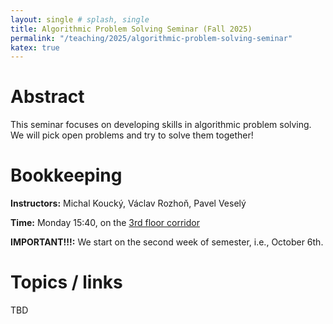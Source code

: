 ```yaml
---
layout: single # splash, single
title: Algorithmic Problem Solving Seminar (Fall 2025)
permalink: "/teaching/2025/algorithmic-problem-solving-seminar"
katex: true
---
```


# Abstract

This seminar focuses on developing skills in algorithmic problem solving. We will pick open problems and try to solve them together!

# Bookkeeping

**Instructors:** Michal Koucký, Václav Rozhoň, Pavel Veselý

**Time:** Monday 15:40, on the [3rd floor corridor](https://harrypotter.fandom.com/wiki/Third-floor_corridor)



__IMPORTANT!!!:__ We start on the second week of semester, i.e., October 6th.

# Topics / links

TBD